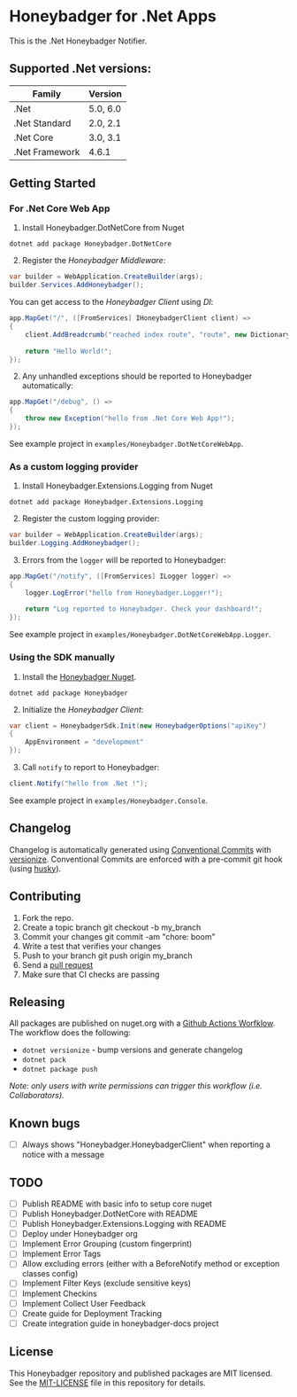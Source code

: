 # Honeybadger for .Net Apps

This is the .Net Honeybadger Notifier.

## Supported .Net versions:

| Family         | Version  |
|----------------|----------|
| .Net           | 5.0, 6.0 |
| .Net Standard  | 2.0, 2.1 |
| .Net Core      | 3.0, 3.1 |
| .Net Framework | 4.6.1    |

## Getting Started

### For .Net Core Web App

1. Install Honeybadger.DotNetCore from Nuget
```
dotnet add package Honeybadger.DotNetCore
```
2. Register the _Honeybadger Middleware_:
```c#
var builder = WebApplication.CreateBuilder(args);
builder.Services.AddHoneybadger();
```

You can get access to the _Honeybadger Client_ using _DI_:
```c#
app.MapGet("/", ([FromServices] IHoneybadgerClient client) =>
{
    client.AddBreadcrumb("reached index route", "route", new Dictionary<string, object?>());
    
    return "Hello World!";
});
```
2. Any unhandled exceptions should be reported to Honeybadger automatically:
```c#
app.MapGet("/debug", () =>
{
    throw new Exception("hello from .Net Core Web App!");
});
```

See example project in `examples/Honeybadger.DotNetCoreWebApp`.

### As a custom logging provider 

1. Install Honeybadger.Extensions.Logging from Nuget
```
dotnet add package Honeybadger.Extensions.Logging
```
2. Register the custom logging provider:
```c#
var builder = WebApplication.CreateBuilder(args);
builder.Logging.AddHoneybadger();
```
3. Errors from the `logger` will be reported to Honeybadger:
```c#
app.MapGet("/notify", ([FromServices] ILogger logger) =>
{
    logger.LogError("hello from Honeybadger.Logger!");
    
    return "Log reported to Honeybadger. Check your dashboard!";
});
```

See example project in `examples/Honeybadger.DotNetCoreWebApp.Logger`.

### Using the SDK manually

1. Install the [Honeybadger Nuget](https://www.nuget.org/packages/Honeybadger).
```
dotnet add package Honeybadger
```
2. Initialize the _Honeybadger Client_:
```c#
var client = HoneybadgerSdk.Init(new HoneybadgerOptions("apiKey")
{
    AppEnvironment = "development"
});
```
3. Call `notify` to report to Honeybadger:
```c#
client.Notify("hello from .Net !");
```

See example project in `examples/Honeybadger.Console`.

## Changelog

Changelog is automatically generated using [Conventional Commits](https://www.conventionalcommits.org/) with [versionize](https://github.com/versionize/versionize).
Conventional Commits are enforced with a pre-commit git hook (using [husky](https://alirezanet.github.io/Husky.Net/guide/)).

## Contributing

1. Fork the repo.
2. Create a topic branch git checkout -b my_branch
3. Commit your changes git commit -am "chore: boom"
4. Write a test that verifies your changes
5. Push to your branch git push origin my_branch
6. Send a [pull request](https://github.com/honeybadger-io/honeybadger-dotnet/pulls)
7. Make sure that CI checks are passing

## Releasing

All packages are published on nuget.org with a [Github Actions Worfklow](./.github/workflows/release.yml).
The workflow does the following:
- `dotnet versionize` - bump versions and generate changelog
- `dotnet pack`
- `dotnet package push`

_Note: only users with write permissions can trigger this workflow (i.e. Collaborators)._

## Known bugs

- [ ] Always shows "Honeybadger.HoneybadgerClient" when reporting a notice with a message

## TODO

- [ ] Publish README with basic info to setup core nuget
- [ ] Publish Honeybadger.DotNetCore with README
- [ ] Publish Honeybadger.Extensions.Logging with README
- [ ] Deploy under Honeybadger org
- [ ] Implement Error Grouping (custom fingerprint)
- [ ] Implement Error Tags
- [ ] Allow excluding errors (either with a BeforeNotify method or exception classes config)
- [ ] Implement Filter Keys (exclude sensitive keys)
- [ ] Implement Checkins
- [ ] Implement Collect User Feedback
- [ ] Create guide for Deployment Tracking
- [ ] Create integration guide in honeybadger-docs project

## License

This Honeybadger repository and published packages are MIT licensed. See the [MIT-LICENSE](./MIT_LICENSE) file in this repository for details.
